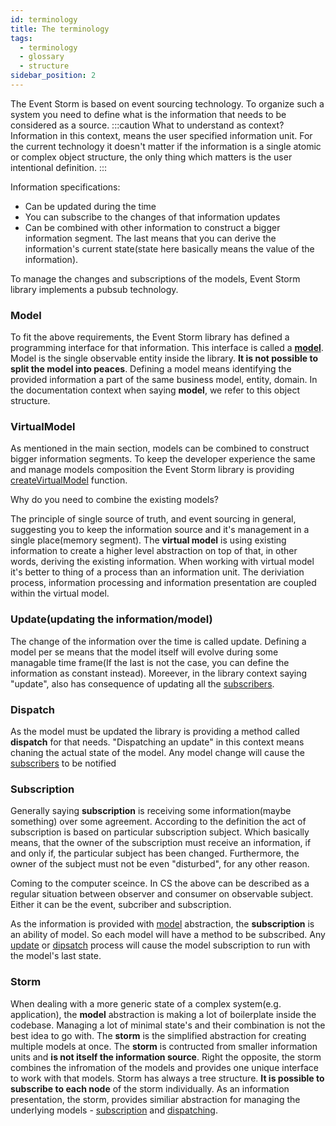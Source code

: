 ```yaml
---
id: terminology
title: The terminology
tags:
  - terminology
  - glossary
  - structure
sidebar_position: 2
---
```


The Event Storm is based on event sourcing technology. To organize such a system you need to define what is the information that needs to be considered as a source. 
:::caution What to understand as context?
Information in this context, means the user specified information unit. For the current technology it doesn't matter if the information is a single atomic or complex object structure, the only thing which matters is the user intentional definition.
:::

Information specifications:
- Can be updated during the time
- You can subscribe to the changes of that information updates
- Can be combined with other information to construct a bigger information segment. The last means that you can derive the information's current state(state here basically means the value of the information).

To manage the changes and subscriptions of the models, Event Storm library implements a pubsub technology.

### Model
To fit the above requirements, the Event Storm library has defined a programming interface for that information. This interface is called a **[model](/docs/api-reference/model)**. Model is the single observable entity inside the library. **It is not possible to split the model into peaces**. Defining a model means identifying the provided information a part of the same business model, entity, domain. 
In the documentation context when saying **model**, we refer to this object structure.

### VirtualModel
As mentioned in the main section, models can be combined to construct bigger information segments. To keep the developer experience the same and manage models composition the Event Storm library is providing [createVirtualModel](/docs/api-reference/virtualModel) function.

Why do you need to combine the existing models?

The principle of single source of truth, and event sourcing in general, suggesting you to keep the information source and it's management in a single place(memory segment). The **virtual model** is using existing information to create a higher level abstraction on top of that, in other words, deriving the existing information.
When working with virtual model it's better to thing of a process than an information unit. The deriviation process, information processing and information presentation are coupled within the virtual model. 

### Update(updating the information/model)
The change of the information over the time is called update. Defining a model per se means that the model itself will evolve during some managable time frame(If the last is not the case, you can define the information as constant instead). Moreever, in the library context saying "update", also has consequence of updating all the [subscribers](#subscription).

### Dispatch
As the model must be updated the library is providing a method called **dispatch** for that needs. "Dispatching an update" in this context means chaning the actual state of the model. Any model change will cause the [subscribers](#subscription) to be notified

### Subscription
Generally saying **subscription** is receiving some information(maybe something) over some agreement. According to the definition the act of subscription is based on particular subscription subject. Which basically means, that the owner of the subscription must receive an information, if and only if, the particular subject has been changed. Furthermore, the owner of the subject must not be even "disturbed", for any other reason.

Coming to the computer sceince. In CS the above can be described as a regular situation between observer and consumer on observable subject. Either it can be the event, subcriber and subscription. 

As the information is provided with [model](#model) abstraction, the **subscription** is an ability of model. So each model will have a method to be subscribed. Any [update](#update) or [dipsatch](#dispatch) process will cause the model subscription to run with the model's last state.

### Storm
When dealing with a more generic state of a complex system(e.g. application), the **model** abstraction is making a lot of boilerplate inside the codebase. Managing a lot of minimal state's and their combination is not the best idea to go with. The **storm** is the simplified abstraction for creating multiple models at once. The **storm** is contructed from smaller information units and **is not itself the information source**. Right the opposite, the storm combines the infromation of the models and provides one unique interface to work with that models.
Storm has always a tree structure. **It is possible to subscribe to each node** of the storm individually.
As an information presentation, the storm, provides similiar abstraction for managing the underlying models - [subscription](#subscription) and [dispatching](#dispatch).
